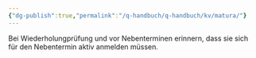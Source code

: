 ```yaml
---
{"dg-publish":true,"permalink":"/q-handbuch/q-handbuch/kv/matura/"}
---
```


Bei Wiederholungprüfung und vor Nebenterminen erinnern, dass sie sich für den Nebentermin aktiv anmelden müssen.